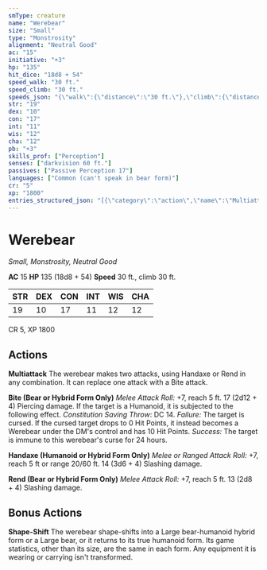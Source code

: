 ```yaml
---
smType: creature
name: "Werebear"
size: "Small"
type: "Monstrosity"
alignment: "Neutral Good"
ac: "15"
initiative: "+3"
hp: "135"
hit_dice: "18d8 + 54"
speed_walk: "30 ft."
speed_climb: "30 ft."
speeds_json: "{\"walk\":{\"distance\":\"30 ft.\"},\"climb\":{\"distance\":\"30 ft.\"}}"
str: "19"
dex: "10"
con: "17"
int: "11"
wis: "12"
cha: "12"
pb: "+3"
skills_prof: ["Perception"]
senses: ["darkvision 60 ft."]
passives: ["Passive Perception 17"]
languages: ["Common (can't speak in bear form)"]
cr: "5"
xp: "1800"
entries_structured_json: "[{\"category\":\"action\",\"name\":\"Multiattack\",\"text\":\"The werebear makes two attacks, using Handaxe or Rend in any combination. It can replace one attack with a Bite attack.\"},{\"category\":\"action\",\"name\":\"Bite (Bear or Hybrid Form Only)\",\"text\":\"*Melee Attack Roll:* +7, reach 5 ft. 17 (2d12 + 4) Piercing damage. If the target is a Humanoid, it is subjected to the following effect. *Constitution Saving Throw*: DC 14. *Failure:*  The target is cursed. If the cursed target drops to 0 Hit Points, it instead becomes a Werebear under the DM's control and has 10 Hit Points. *Success:*  The target is immune to this werebear's curse for 24 hours.\",\"kind\":\"Melee Attack Roll\",\"to_hit\":\"+7\",\"range\":\"5 ft\",\"damage\":\"17 (2d12 + 4) Piercing\",\"save_ability\":\"CON\",\"save_dc\":14,\"save_effect\":\"The target is immune to this werebear's curse for 24 hours\"},{\"category\":\"action\",\"name\":\"Handaxe (Humanoid or Hybrid Form Only)\",\"text\":\"*Melee or Ranged Attack Roll:* +7, reach 5 ft or range 20/60 ft. 14 (3d6 + 4) Slashing damage.\",\"damage\":\"14 (3d6 + 4) Slashing\"},{\"category\":\"action\",\"name\":\"Rend (Bear or Hybrid Form Only)\",\"text\":\"*Melee Attack Roll:* +7, reach 5 ft. 13 (2d8 + 4) Slashing damage.\",\"kind\":\"Melee Attack Roll\",\"to_hit\":\"+7\",\"range\":\"5 ft\",\"damage\":\"13 (2d8 + 4) Slashing\"},{\"category\":\"bonus\",\"name\":\"Shape-Shift\",\"text\":\"The werebear shape-shifts into a Large bear-humanoid hybrid form or a Large bear, or it returns to its true humanoid form. Its game statistics, other than its size, are the same in each form. Any equipment it is wearing or carrying isn't transformed.\"}]"
---
```


# Werebear
*Small, Monstrosity, Neutral Good*

**AC** 15
**HP** 135 (18d8 + 54)
**Speed** 30 ft., climb 30 ft.

| STR | DEX | CON | INT | WIS | CHA |
| --- | --- | --- | --- | --- | --- |
| 19 | 10 | 17 | 11 | 12 | 12 |

CR 5, XP 1800

## Actions

**Multiattack**
The werebear makes two attacks, using Handaxe or Rend in any combination. It can replace one attack with a Bite attack.

**Bite (Bear or Hybrid Form Only)**
*Melee Attack Roll:* +7, reach 5 ft. 17 (2d12 + 4) Piercing damage. If the target is a Humanoid, it is subjected to the following effect. *Constitution Saving Throw*: DC 14. *Failure:*  The target is cursed. If the cursed target drops to 0 Hit Points, it instead becomes a Werebear under the DM's control and has 10 Hit Points. *Success:*  The target is immune to this werebear's curse for 24 hours.

**Handaxe (Humanoid or Hybrid Form Only)**
*Melee or Ranged Attack Roll:* +7, reach 5 ft or range 20/60 ft. 14 (3d6 + 4) Slashing damage.

**Rend (Bear or Hybrid Form Only)**
*Melee Attack Roll:* +7, reach 5 ft. 13 (2d8 + 4) Slashing damage.

## Bonus Actions

**Shape-Shift**
The werebear shape-shifts into a Large bear-humanoid hybrid form or a Large bear, or it returns to its true humanoid form. Its game statistics, other than its size, are the same in each form. Any equipment it is wearing or carrying isn't transformed.
